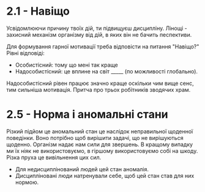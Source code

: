 # 2.1 - Навіщо
Усвідомлюючи причину твоїх дій, ти підвищуєш дисципліну.
Лінощі - захисний механізм організму від дій, в яких він не бачить песпективи.

Для формування гарної мотивації треба відповісти на питання "Навіщо?"
Рівні відповіді:
* Особистісний: тому що мені так краще
* Надособистісний: це вплине на світ _____ (по можливості глобально).

Надособистісний рівен працює значно краще оскільки чим вище сенс, тим сильніша мотивація.
Притча про трьох робітників зводячих храм.

# 2.5 - Норма і аномальні стани
Різкий підйом це аномальний стан це наслідок неправильної щоденної поведінки.
Воно потрібно щоб вирішити задачі, що не вирішуються щоденно.
Організм надає нам сили для звершень. В кращому випадку ми їх ніяк не використовуємо, в гіршому використовуємо собі на шкоду. Різка пруха це вивільнення цих сил. 
* Для недисциплінований людей цей стан аномалія.
* Дисципліновані люди натренували себе, щоб цей стан став для них нормою.